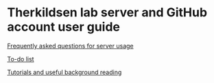 # Therkildsen lab server and GitHub account user guide

[Frequently asked questions for server usage](https://github.com/therkildsen-lab/user-guide/blob/master/server_faq.md)

[To-do list](https://github.com/therkildsen-lab/user-guide/blob/master/to-dos.md)

[Tutorials and useful background reading](https://github.com/therkildsen-lab/user-guide/blob/master/tutorials.md)
